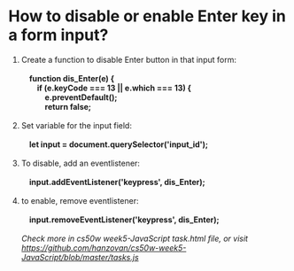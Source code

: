 # How to disable or enable Enter key in a form input?
1. Create a function to disable Enter button in that input form:<br><br>
&emsp;**function dis_Enter(e) {**<br>
&emsp;&emsp;**if (e.keyCode === 13 || e.which === 13) {**<br>
&emsp;&emsp;&emsp;**e.preventDefault();**<br>
&emsp;&emsp;&emsp;**return false;**<br><br>
2. Set variable for the input field:<br><br>
&emsp;**let input = document.querySelector('input_id');**<br><br>
3. To disable, add an eventlistener:<br><br>
&emsp;**input.addEventListener('keypress', dis_Enter);**<br><br>
4. to enable, remove eventlistener:<br><br>
&emsp;**input.removeEventListener('keypress', dis_Enter);**<br><br>
*Check more in cs50w week5-JavaScript task.html file, or visit https://github.com/hanzovan/cs50w-week5-JavaScript/blob/master/tasks.js*